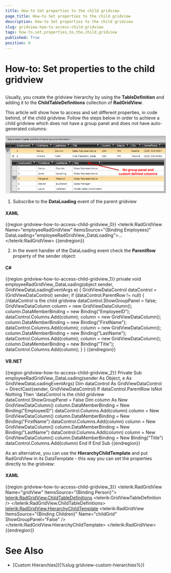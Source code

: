 ```yaml
---
title: How-to Set properties to the child gridview
page_title: How-to Set properties to the child gridview
description: How-to Set properties to the child gridview
slug: gridview-how-to-access-child-gridview
tags: how-to,set,properties,to,the,child,gridview
published: True
position: 0
---
```


# How-to: Set properties to the child gridview



## 

Usually, you create the gridview hierarchy by using the __TableDefinition__ and adding it to the __ChildTableDefinitions__ collection of __RadGridView__. 

This article will show how to access and set different properties, in code behind, of the child gridview. Follow the steps below in order to achieve a child gridview which does not have a group panel and does not have auto-generated columns:

![](images/gridview_how_to_child_grid.png)



1. Subscribe to the __DataLoading__ event of the parent gridview 

#### __XAML__

{{region gridview-how-to-access-child-gridview_0}}
	<telerik:RadGridView Name="employeeRadGridView" 
	                     ItemsSource="{Binding Employees}" 
	                     DataLoading="employeeRadGridView_DataLoading">...
	</telerik:RadGridView>
	{{endregion}}



2. In the event handler of the DataLoading event check the __ParentRow__ property of the sender object:

#### __C#__

{{region gridview-how-to-access-child-gridview_1}}
	private void employeeRadGridView_DataLoading(object sender, GridViewDataLoadingEventArgs e)
	{
	     GridViewDataControl dataControl = (GridViewDataControl) sender;
	     if (dataControl.ParentRow != null)
	     {
	            //dataControl is the child gridview
	            dataControl.ShowGroupPanel = false;
	            GridViewDataColumn column = new GridViewDataColumn();
	            column.DataMemberBinding = new Binding("EmployeeID");
	            dataControl.Columns.Add(column);
	            column = new GridViewDataColumn();
	            column.DataMemberBinding = new Binding("FirstName");
	            dataControl.Columns.Add(column);
	            column = new GridViewDataColumn();
	            column.DataMemberBinding = new Binding("LastName");
	            dataControl.Columns.Add(column);
	            column = new GridViewDataColumn();
	            column.DataMemberBinding = new Binding("Title");
	            dataControl.Columns.Add(column);
	      }
	}
	{{endregion}}



#### __VB.NET__

{{region gridview-how-to-access-child-gridview_2}}
	Private Sub employeeRadGridView_DataLoading(sender As Object, e As GridViewDataLoadingEventArgs)
	 Dim dataControl As GridViewDataControl = DirectCast(sender, GridViewDataControl)
	 If dataControl.ParentRow IsNot Nothing Then
	  'dataControl is the child gridview
	  dataControl.ShowGroupPanel = False
	  Dim column As New GridViewDataColumn()
	  column.DataMemberBinding = New Binding("EmployeeID")
	  dataControl.Columns.Add(column)
	  column = New GridViewDataColumn()
	  column.DataMemberBinding = New Binding("FirstName")
	  dataControl.Columns.Add(column)
	  column = New GridViewDataColumn()
	  column.DataMemberBinding = New Binding("LastName")
	  dataControl.Columns.Add(column)
	  column = New GridViewDataColumn()
	  column.DataMemberBinding = New Binding("Title")
	  dataControl.Columns.Add(column)
	 End If
	End Sub
	{{endregion}}





As an alternative, you can use the __HierarchyChildTemplate__ and put RadGridView in its DataTemplate - this way you can set the properties directly to the gridview:

#### __XAML__

{{region gridview-how-to-access-child-gridview_3}}
	<telerik:RadGridView Name="gridView" ItemsSource="{Binding Person}">
	    <telerik:RadGridView.ChildTableDefinitions>
	                <telerik:GridViewTableDefinition />
	    </telerik:RadGridView.ChildTableDefinitions>
	    <telerik:RadGridView.HierarchyChildTemplate>
	        <DataTemplate>
	            <telerik:RadGridView ItemsSource="{Binding Children}" Name="childGrid" ShowGroupPanel="False" />
	        </DataTemplate>
	    </telerik:RadGridView.HierarchyChildTemplate>
	</telerik:RadGridView>
	{{endregion}}



# See Also

 * [Custom Hierarchies]({%slug gridview-custom-hierarchies%})
